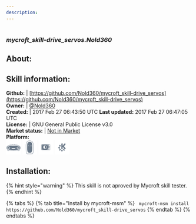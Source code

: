 ```yaml
---
description: 
---
```


#   
### _mycroft_skill-drive_servos.Nold360_  
## About:  


## Skill information:  
**Github:** | [https://github.com/Nold360/mycroft_skill-drive_servos](https://github.com/Nold360/mycroft_skill-drive_servos)  
**Owner:** | [@Nold360](https://github.com/Nold360)  
**Created:** | 2017 Feb 27 06:43:50 UTC  **Last updated:** 2017 Feb 27 06:47:05 UTC  
**License:** | GNU General Public License v3.0  
**Market status:** | [Not in Market](https://market.mycroft.ai/skill/)  
**Platform:**  
 ![Mark I](../.gitbook/assets/mark-1-icon.png)  ![Mark II](../.gitbook/assets/mark-2-icon.png)  ![Picroft](../.gitbook/assets/picroft-icon.png)  ![plasmoid](../.gitbook/assets/kde.png)   
## Installation:  
{% hint style="warning" %}
This skill is not aproved by Mycroft skill tester.
{% endhint %}
    
{% tabs %}
{% tab title="Install by mycroft-msm" %}
``` mycroft-msm install https://github.com/Nold360/mycroft_skill-drive_servos```
{% endtab %}
  {% endtabs %}
  